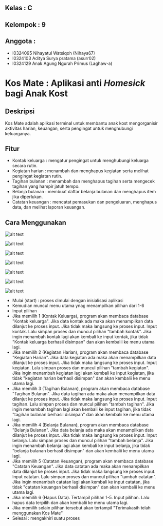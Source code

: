 ## Kelas     : C
## Kelompok  : 9
## Anggota   :
- I0324095 Nihayatul Watsiqoh (Nihaya67)
- I0324103 Aditya Surya pratama (asurr02)
- I0324129 Anak Agung Ngurah Primus (Laghaw-a)

# Kos Mate : Aplikasi anti _Homesick_ bagi Anak Kost

## Deskripsi
Kos Mate adalah aplikasi terminal untuk membantu anak kost mengorganisir aktivitas harian, keuangan, serta pengingat untuk menghubungi keluarganya.

## Fitur
- Kontak keluarga   : mengatur pengingat untuk menghubungi keluarga secara rutin.
- Kegiatan harian   : menambah dan menghapus kegiatan serta melihat pengingat kegiatan rutin.
- Tagihan bulanan   : menambah dan menghapus tagihan serta mengecek tagihan yang hampir jatuh tempo.
- Belanja bulanan   : membuat daftar belanja bulanan dan menghapus item jika diperlukan.
- Catatan keuangan  : mencatat pemasukan dan pengeluaran, menghapus data, dan melihat laporan keuangan.

## Cara Menggunakan
![alt text](https://github.com/Laghaw-a/C-Kelompok-9-Tugas-Algoritma-dan-Pemrograman-Komputer-/blob/main/Kos%20Mate%20Mainmenu.png?raw=true)

![alt text](https://github.com/Laghaw-a/C-Kelompok-9-Tugas-Algoritma-dan-Pemrograman-Komputer-/blob/main/Kos%20Mate%20Pilihan%201.png?raw=true)

![alt text](https://github.com/Laghaw-a/C-Kelompok-9-Tugas-Algoritma-dan-Pemrograman-Komputer-/blob/main/Kos%20Mate%20Pilihan%202.png?raw=true)

![alt text](https://github.com/Laghaw-a/C-Kelompok-9-Tugas-Algoritma-dan-Pemrograman-Komputer-/blob/main/Kos%20Mate%20Pilihan%203.png?raw=true)

![alt text](https://github.com/Laghaw-a/C-Kelompok-9-Tugas-Algoritma-dan-Pemrograman-Komputer-/blob/main/Kos%20Mate%20Pilihan%204.png?raw=true)

![alt text](https://github.com/Laghaw-a/C-Kelompok-9-Tugas-Algoritma-dan-Pemrograman-Komputer-/blob/main/Kos%20Mate%20Pilihan%205.png?raw=true)

![alt text](https://github.com/Laghaw-a/C-Kelompok-9-Tugas-Algoritma-dan-Pemrograman-Komputer-/blob/main/Kos%20Mate%20Pilihan%206.png?raw=true)

- Mulai (start) : proses dimulai dengan inisialisasi aplikasi
- Kemudian muncul menu utama ynag menampilkan pilihan dari 1-6
- Input pilihan
- Jika memilih 1 (Kontak Keluarga), program akan membaca database "Kontak keluarga". Jika data kontak ada maka akan menampilkan data dilanjut ke proses input. Jika tidak maka langsung ke proses input. Input kontak. Lalu simpan proses dan muncul pilihan "tambah kontak". Jika ingin menambah kontak lagi akan kembali ke input kontak, jika tidak "Kontak keluarga berhasil disimpan" dan akan kembalii ke menu utama lagi.
- Jika memilih 2 (Kegiatan Harian), program akan membaca database "Kegiatan Harian". Jika data kegiatan ada maka akan menampilkan data dilanjut ke proses input. Jika tidak maka langsung ke proses input. Input kegiatan. Lalu simpan proses dan muncul pilihan "tambah kegiatan". Jika ingin menambah kegiatan lagi akan kembali ke input kegiatan, jika tidak "kegiatan harian berhasil disimpan" dan akan kembalii ke menu utama lagi.
- Jika memilih 3 (Tagihan Bulanan), program akan membaca database "Tagihan Bulanan". Jika data tagihan ada maka akan menampilkan data dilanjut ke proses input. Jika tidak maka langsung ke proses input. Input tagihan. Lalu simpan proses dan muncul pilihan "tambah tagihan". Jika ingin menambah tagihan lagi akan kembali ke input tagihan, jika tidak "tagihan bulanan berhasil disimpan" dan akan kembalii ke menu utama lagi.
- Jika memilih 4 (Belanja Bulanan), program akan membaca database "Belanja Bulanan". Jika data belanja ada maka akan menampilkan data dilanjut ke proses input. Jika tidak maka langsung ke proses input. Input belanja. Lalu simpan proses dan muncul pilihan "tambah belanja". Jika ingin menambah belanja lagi akan kembali ke input belanja, jika tidak "belanja bulanan berhasil disimpan" dan akan kembalii ke menu utama lagi.
- Jika memilih 5 (Catatan Keuangan), program akan membaca database "Catatan Keuangan". Jika data catatan ada maka akan menampilkan data dilanjut ke proses input. Jika tidak maka langsung ke proses input. Input catatan. Lalu simpan proses dan muncul pilihan "tambah catatan". Jika ingin menambah catatan lagi akan kembali ke input catatan, jika tidak "catatan keuangan berhasil disimpan" dan akan kembalii ke menu utama lagi.
- Jika memilih 6 (Hapus Data). Tertampil pilihan 1-5. Input pilihan. Lalu hapus data terpilih dan akan kembalii ke menu utama lagi.
- Jika memilih selain pilihan tersebut akan tertampil "Terimakasih telah menggunakan Kos Mate"
- Selesai : mengakhiri suatu proses
